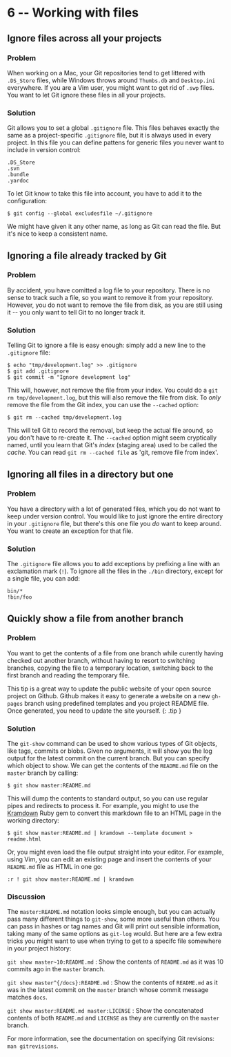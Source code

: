 # 6 -- Working with files

## Ignore files across all your projects

### Problem

When working on a Mac, your Git repositories tend to get littered with `.DS_Store` files, while Windows throws around `Thumbs.db` and `Desktop.ini` everywhere. If you are a Vim user, you might want to get rid of `.swp` files. You want to let Git ignore these files in all your projects.

### Solution

Git allows you to set a global `.gitignore` file. This files behaves exactly the same as a project-specific `.gitignore` file, but it is always used in every project. In this file you can define pattens for generic files you never want to include in version control:

    .DS_Store
    .svn
    .bundle
    .yardoc

To let Git know to take this file into account, you have to add it to the configuration:

    $ git config --global excludesfile ~/.gitignore

We might have given it any other name, as long as Git can read the file. But it's nice to keep a consistent name.

## Ignoring a file already tracked by Git

### Problem

By accident, you have comitted a log file to your repository. There is no sense to track such a file, so you want to remove it from your repository. However, you do not want to remove the file from disk, as you are still using it -- you only want to tell Git to no longer track it.

### Solution

Telling Git to ignore a file is easy enough: simply add a new line to the `.gitignore` file:

    $ echo "tmp/development.log" >> .gitignore
    $ git add .gitignore
    $ git commit -m "Ignore development log"

This will, however, not remove the file from your index. You could do a `git rm tmp/development.log`, but this will also remove the file from disk. To _only_ remove the file from the Git index, you can use the `--cached` option:

    $ git rm --cached tmp/development.log

This will tell Git to record the removal, but keep the actual file around, so you don't have to re-create it. The `--cached` option might seem cryptically named, until you learn that Git's _index_ (staging area) used to be called the _cache_. You can read `git rm --cached file` as 'git, remove file from index'.

## Ignoring all files in a directory but one

### Problem

You have a directory with a lot of generated files, which you do not want to keep under version control. You would like to just ignore the entire directory in your `.gitignore` file, but there's this one file you _do_ want to keep around. You want to create an exception for that file.

### Solution

The `.gitignore` file allows you to add exceptions by prefixing a line with an exclamation mark (`!`). To ignore all the files in the `./bin` directory, except for a single file, you can add:

    bin/*
    !bin/foo

## Quickly show a file from another branch

### Problem

You want to get the contents of a file from one branch while curently having checked out another branch, without having to resort to switching branches, copying the file to a temporary location, switching back to the first branch and reading the temporary file.

This tip is a great way to update the public website of your open source project on Github. Github makes it easy to generate a website on a new `gh-pages` branch using predefined templates and you project README file. Once generated, you need to update the site yourself.
{: .tip }

### Solution

The `git-show` command can be used to show various types of Git objects, like tags, commits or blobs. Given no arguments, it will show you the log output for the latest commit on the current branch. But you can specify which object to show. We can get the contents of the `README.md` file on the `master` branch by calling:

    $ git show master:README.md

This will dump the contents to standard output, so you can use regular pipes and redirects to process it. For example, you might to use the [Kramdown][] Ruby gem to convert this markdown file to an HTML page in the working directory:

    $ git show master:README.md | kramdown --template document > readme.html

Or, you might even load the file output straight into your editor. For example, using Vim, you can edit an existing page and insert the contents of your `README.md` file as HTML in one go:

    :r ! git show master:README.md | kramdown

### Discussion

The `master:README.md` notation looks simple enough, but you can actually pass many different things to `git-show`, some more useful than others. You can pass in hashes or tag names and Git will print out sensible information, taking many of the same options as `git-log` would. But here are a few extra tricks you might want to use when trying to get to a specifc file somewhere in your project history:

`git show master~10:README.md`
: Show the contents of `README.md` as it was 10 commits ago in the `master` branch.

`git show master^{/docs}:README.md`
: Show the contents of `README.md` as it was in the latest commit on the `master` branch whose commit message matches `docs`.

`git show master:README.md master:LICENSE`
: Show the concatenated contents of both `README.md` and `LICENSE` as they are currently on the `master` branch.

For more information, see the documentation on specifying Git revisions: `man gitrevisions`.

[Kramdown]: http://kramdown.rubyforge.org/
